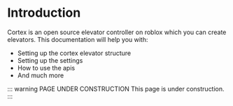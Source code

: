 # Introduction
Cortex is an open source elevator controller on roblox which you can create elevators. This documentation will help you with:
- Setting up the cortex elevator structure
- Setting up the settings
- How to use the apis
- And much more

::: warning PAGE UNDER CONSTRUCTION
This page is under construction.
:::